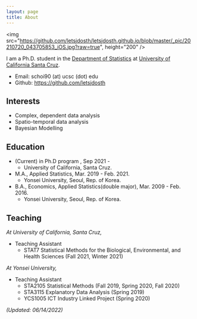 ```yaml
---
layout: page
title: About
---
```


<!-- ![pic](https://github.com/letsjdosth/letsjdosth.github.io/blob/master/_pic/20210720_043705853_iOS.jpg?raw=true) -->
<img src="https://github.com/letsjdosth/letsjdosth.github.io/blob/master/_pic/20210720_043705853_iOS.jpg?raw=true", height="200" />

I am a Ph.D. student in the <a href="https://engineering.ucsc.edu/departments/statistics">Department of Statistics</a>
at <a href="https://www.ucsc.edu/">University of California Santa Cruz</a>.

- Email: schoi90 (at) ucsc (dot) edu
- Github: <a href="https://github.com/letsjdosth">https://github.com/letsjdosth</a>

## Interests

- Complex, dependent data analysis
- Spatio-temporal data analysis
- Bayesian Modelling

## Education
- (Current) in Ph.D program , Sep 2021 - 
  - University of California, Santa Cruz.
- M.A., Applied Statistics, Mar. 2019 - Feb. 2021.
  - Yonsei University, Seoul, Rep. of Korea.
- B.A., Economics, Applied Statistics(double major), Mar. 2009 - Feb. 2016.
  - Yonsei University, Seoul, Rep. of Korea.

## Teaching

*At University of California, Santa Cruz,*

- Teaching Assistant
  - STAT7 Statistical Methods for the Biological, Environmental, and Health Sciences (Fall 2021, Winter 2021)

*At Yonsei University,*

- Teaching Assistant
  - STA2105 Statistical Methods (Fall 2019, Spring 2020, Fall 2020)
  - STA3115 Explanatory Data Analysis (Spring 2019)
  - YCS1005 ICT Industry Linked Project (Spring 2020)

*(Updated: 06/14/2022)*
